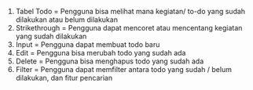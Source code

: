 1. Tabel Todo = Pengguna bisa melihat mana kegiatan/ to-do yang sudah dilakukan atau belum dilakukan
2. Strikethrough = Pengguna dapat mencoret atau mencentang kegiatan yang sudah dilakukan
3. Input = Pengguna dapat membuat todo baru
4. Edit = Pengguna bisa merubah todo yang sudah ada
5. Delete = Pengguna bisa menghapus todo yang sudah ada
6. Filter = Pengguna dapat memfilter antara todo yang sudah / belum dilakukan, dan fitur pencarian
